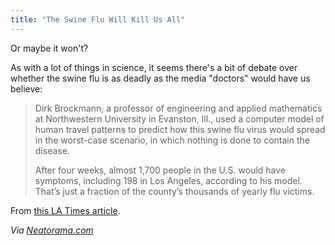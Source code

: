 ```yaml
---
title: "The Swine Flu Will Kill Us All"
---
```

<p>Or maybe it won't?</p>
<p>As with a lot of things in science, it seems there's a bit of debate over whether the swine flu is as deadly as the media "doctors" would have us believe:</p>
<blockquote><p>Dirk Brockmann, a professor of engineering and applied mathematics at Northwestern University in Evanston, Ill., used a computer model of human travel patterns to predict how this swine flu virus would spread in the worst-case scenario, in which nothing is done to contain the disease.</p>
<p>After four weeks, almost 1,700 people in the U.S. would have symptoms, including 198 in Los Angeles, according to his model. That’s just a fraction of the county’s thousands of yearly flu victims.</p></blockquote>
<p>From <a href="http://www.latimes.com/features/health/la-sci-swine-reality30-2009apr30,0,3606923.story">this LA Times article</a>.</p>
<p><em>Via <a href="http://www.neatorama.com/2009/04/30/scientists-swine-flu-milder-than-run-of-the-mill-winter-flu/">Neatorama.com</a></em></p>
